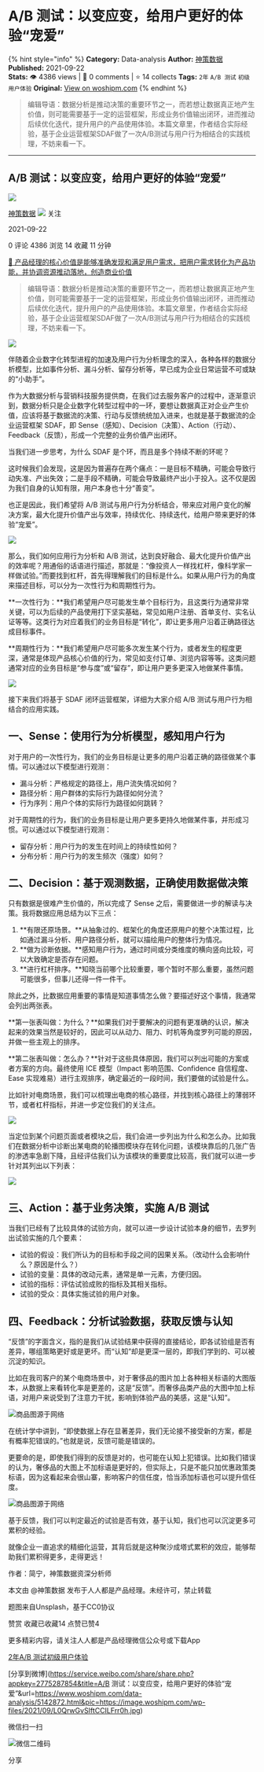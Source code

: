 # A/B 测试：以变应变，给用户更好的体验“宠爱”
{% hint style="info" %}
**Category:** Data-analysis
**Author:** [神策数据](https://www.woshipm.com/u/68466)
**Published:** 2021-09-22  
**Stats:** 👁️ 4386 views | 💬 0 comments | ⭐ 14 collects
**Tags:** `2年` `A/B 测试` `初级` `用户体验`
**Original:** [View on woshipm.com](https://www.woshipm.com/data-analysis/5142872.html)
{% endhint %}
> 编辑导语：数据分析是推动决策的重要环节之一，而若想让数据真正地产生价值，则可能需要基于一定的运营框架，形成业务价值输出闭环，进而推动后续优化迭代，提升用户的产品使用体验。本篇文章里，作者结合实际经验，基于企业运营框架SDAF做了一次A/B测试与用户行为相结合的实践梳理，不妨来看一下。

---

## A/B 测试：以变应变，给用户更好的体验“宠爱”

[![](https://static.woshipm.com/view/woshipm_api_def_20240109112039_9620.png?imageView2/1/w/72/h/72/q/100)](https://www.woshipm.com/u/68466)

[神策数据](https://www.woshipm.com/u/68466) ![](https://static.woshipm.com/tag/1122_1@2x.png) 关注

2021-09-22

0 评论 4386 浏览 14 收藏 11 分钟

[🔗 产品经理的核心价值是能够准确发现和满足用户需求，把用户需求转化为产品功能，并协调资源推动落地，创造商业价值](https://ke.qidianla.com/courses/90pm)

> 编辑导语：数据分析是推动决策的重要环节之一，而若想让数据真正地产生价值，则可能需要基于一定的运营框架，形成业务价值输出闭环，进而推动后续优化迭代，提升用户的产品使用体验。本篇文章里，作者结合实际经验，基于企业运营框架SDAF做了一次A/B测试与用户行为相结合的实践梳理，不妨来看一下。

![](https://image.woshipm.com/wp-files/2021/09/L0QrwGvSIftCCILFrr0h.jpg)

伴随着企业数字化转型进程的加速及用户行为分析理念的深入，各种各样的数据分析模型，比如事件分析、漏斗分析、留存分析等，早已成为企业日常运营不可或缺的“小助手”。

作为大数据分析与营销科技服务提供商，在我们过去服务客户的过程中，逐渐意识到，数据分析只是企业数字化转型过程中的一环，要想让数据真正对企业产生价值，应该将基于数据流的决策、行动与反馈统统加入进来，也就是基于数据流的企业运营框架 SDAF，即 Sense（感知）、Decision（决策）、Action（行动）、Feedback（反馈），形成一个完整的业务价值产出闭环。

当我们进一步思考，为什么 SDAF 是个环，而且是多个持续不断的环呢？

这时候我们会发现，这是因为普遍存在两个痛点：一是目标不精确，可能会导致行动失准、产出失效；二是手段不精确，可能会导致最终产出小于投入。这不仅是因为我们自身的认知有限，用户本身也十分“善变”。

也正是因此，我们希望将 A/B 测试与用户行为分析结合，带来应对用户变化的解决方案，最大化提升价值产出与效率，持续优化、持续迭代，给用户带来更好的体验“宠爱”。

![](https://image.woshipm.com/wp-files/2021/09/hlNIPfsBi2QrV3rLc7ev.png)

那么，我们如何应用行为分析和 A/B 测试，达到良好融合、最大化提升价值产出的效率呢？用通俗的话语进行描述，那就是：“像投资人一样找杠杆，像科学家一样做试验。”而要找到杠杆，首先得理解我们的目标是什么。如果从用户行为的角度来描述目标，可以分为一次性行为和周期性行为。

**一次性行为：**我们希望用户尽可能发生单个目标行为，且这类行为通常非常关键，可以为后续的产品使用打下坚实基础，常见如用户注册、首单支付、实名认证等等。这类行为对应着我们的业务目标是“转化”，即让更多用户沿着正确路径达成目标事件。

**周期性行为：**我们希望用户尽可能多次发生某个行为，或者发生的程度更深，通常是体现产品核心价值的行为，常见如支付订单、浏览内容等等。这类问题通常对应的业务目标是“参与度”或“留存”，即让用户更多更深入地做某件事情。

![](https://image.woshipm.com/wp-files/2021/09/rQ2iRBh5EqMyamIKv4LX.png)

接下来我们将基于 SDAF 闭环运营框架，详细为大家介绍 A/B 测试与用户行为相结合的应用实践。

## 一、Sense：使用行为分析模型，感知用户行为

对于用户的一次性行为，我们的业务目标是让更多的用户沿着正确的路径做某个事情。可以通过以下模型进行观测：

*   漏斗分析：严格规定的路径上，用户流失情况如何？
*   路径分析：用户群体的实际行为路径如何分流？
*   行为序列：用户个体的实际行为路径如何跳转？

对于周期性的行为，我们的业务目标是让用户更多更持久地做某件事，并形成习惯。可以通过以下模型进行观测：

*   留存分析：用户行为的发生在时间上的持续性如何？
*   分布分析：用户行为的发生频次（强度）如何？

## 二、Decision：基于观测数据，正确使用数据做决策

只有数据是很难产生价值的，所以完成了 Sense 之后，需要做进一步的解读与决策。我将数据应用总结为以下三点：

1.  **有限还原场景。**从抽象过的、框架化的角度还原用户的整个决策过程，比如通过漏斗分析、用户路径分析，就可以描绘用户的整体行为情况。
2.  **做为诊断依据。**感知用户行为，通过时间或分类维度的横向竖向比较，可以大致确定是否存在问题。
3.  **进行杠杆排序。**知晓当前哪个比较重要，哪个暂时不那么重要，虽然问题可能很多，但事儿还得一件一件干。

除此之外，比数据应用重要的事情是知道事情怎么做？要描述好这个事情，我通常会列出两张表。

**第一张表叫做：为什么？**如果我们对于要解决的问题有更准确的认识，解决起来的效果当然是较好的，因此可以从动力、阻力、时机等角度罗列可能的原因，并做一些主观上的排序。

**第二张表叫做：怎么办？**针对于这些具体原因，我们可以列出可能的方案或者方案的方向。最终使用 ICE 模型（Impact 影响范围、Confidence 自信程度、Ease 实现难易）进行主观排序，确定最近的一段时间，我们要做的试验是什么。

比如针对电商场景，我们可以梳理出电商的核心路径，并找到核心路径上的薄弱环节，或者杠杆指标，并进一步定位我们的关注点。

![](https://image.woshipm.com/wp-files/2021/09/uiXQWhIh5lETOGC8MCQb.png)

当定位到某个问题页面或者模块之后，我们会进一步列出为什么和怎么办。比如我们在数据分析中诊断出某电商的轮播图模块存在转化问题，该模块靠后的几张广告的渗透率急剧下降，且经评估我们认为该模块的重要度比较高，我们就可以进一步针对其列出以下列表：

![](https://image.woshipm.com/wp-files/2021/09/NDKtnBRdTGUt1lpsyGbP.png)

## 三、Action：基于业务决策，实施 A/B 测试

当我们已经有了比较具体的试验方向，就可以进一步设计试验本身的细节，去罗列出试验实施的几个要素：

*   试验的假设：我们所认为的目标和手段之间的因果关系。（改动什么会影响什么？原因是什么？）
*   试验的变量：具体的改动元素，通常是单一元素，方便归因。
*   试验的指标：评估试验成败的指标及其相关指标。
*   试验的受众：具体实施试验的用户对象。

## 四、Feedback：分析试验数据，获取反馈与认知

“反馈”的字面含义，指的是我们从试验结果中获得的直接结论，即各试验组是否有差异，哪组策略更好或是更坏。而“认知”却是更深一层的，即我们学到的、可以被沉淀的知识。

比如在我司客户的某个电商场景中，对于奢侈品的图片加上各种相关标语的大图版本，从数据上来看转化率是更差的，这是“反馈”。而奢侈品类产品的大图中加上标语，对用户来说受到了注意力干扰，影响到体验产品的美感，这是“认知”。

![商品图源于网络](https://image.woshipm.com/wp-files/2021/09/QLl1XcEv1WXzbYRM4DLE.png)

在统计学中讲到，“即使数据上存在显著差异，我们无论接不接受新的方案，都是有概率犯错误的。”也就是说，反馈可能是错误的。

更要命的是，即使我们得到的反馈是对的，也可能在认知上犯错误。比如我们错误的认为，奢侈品的大图上不加标语是更好的，但实际上，只是不能只加优惠政策类标语，因为这看起来会很山寨，影响客户的信任度，恰当添加标语也可以提升信任度。

![商品图源于网络](https://image.woshipm.com/wp-files/2021/09/OfXSeZcAL48pDSIZarQK.png)

基于反馈，我们可以判定最近的试验是否有效，基于认知，我们也可以沉淀更多可累积的经验。

就像企业一直追求的精细化运营，其背后就是这种聚沙成塔式累积的效应，能够帮助我们累积得更多，走得更远！

作者：简宁，神策数据资深分析师

本文由 @神策数据 发布于人人都是产品经理。未经许可，禁止转载

题图来自Unsplash，基于CC0协议

赞赏 收藏已收藏14 点赞已赞4

更多精彩内容，请关注人人都是产品经理微信公众号或下载App

[2年](https://www.woshipm.com/tag/2%e5%b9%b4)[A/B 测试](https://www.woshipm.com/tag/ab-%e6%b5%8b%e8%af%95)[初级](https://www.woshipm.com/tag/%e5%88%9d%e7%ba%a7)[用户体验](https://www.woshipm.com/tag/ue)

[分享到微博](https://service.weibo.com/share/share.php?appkey=2775287854&title=A/B 测试：以变应变，给用户更好的体验“宠爱”&url=https://www.woshipm.com/data-analysis/5142872.html&pic=https://image.woshipm.com/wp-files/2021/09/L0QrwGvSIftCCILFrr0h.jpg)

微信扫一扫

![微信二维码](https://api.pwmqr.com/qrcode/create/?url=https://www.woshipm.com/data-analysis/5142872.html)

分享